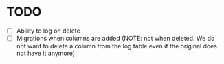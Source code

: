 # TODO

- [ ] Ability to log on delete
- [ ] Migrations when columns are added (NOTE: not when deleted. We do not want to delete a column from the log table even if the original does not have it anymore)
